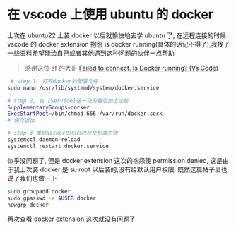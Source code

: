 # 在 vscode 上使用 ubuntu 的 docker

上次在 ubuntu22 上装 docker 以后就愉快地去学 ubuntu 了, 在远程连接的时候 vscode 的 docker extension 抱怨 is docker running(具体的话记不得了),我找了一些资料希望能给自己或者其他遇到这种问题的伙伴一点帮助

> 感谢这位 sf 的大哥 [Failed to connect. Is Docker running? (Vs Code)](https://stackoverflow.com/questions/69530014/failed-to-connect-is-docker-running-vs-code)

```bash
 # step 1, 打开docker的配置文件
sudo nano /usr/lib/systemd/system/docker.service

# step 2, 在 [Service]这一块的最后加上这些
SupplementaryGroups=docker
ExecStartPost=/bin/chmod 666 /var/run/docker.sock
# 保存退出

# step 3 重启docker的后台进程使配置生效
systemctl daemon-reload
systemctl restart docker.service
```

似乎没问题了, 但是 docker extension 这次的抱怨使 permission denied, 这是由于我上次装 docker 是 su root 以后装的,没有给默认用户权限, 既然这篇帖子里也说了我们也做一下

```bash
sudo groupadd docker
sudo gpasswd -a $USER docker
newgrp docker
```

再次查看 docker extension,这次就没有问题了
